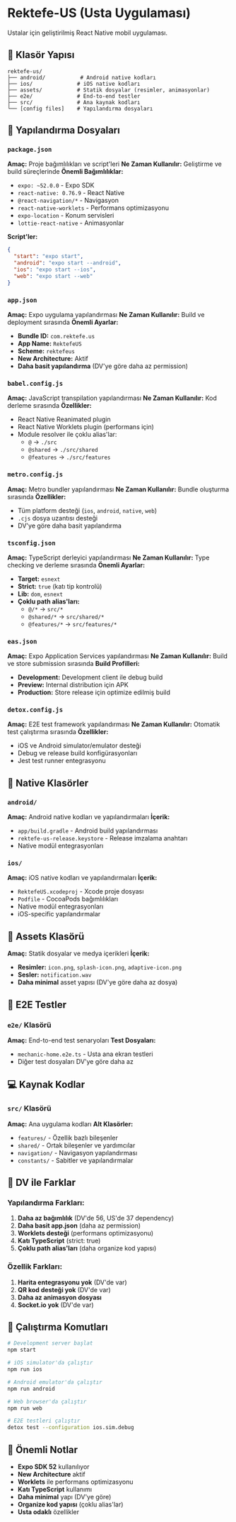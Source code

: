# Rektefe-US (Usta Uygulaması)

Ustalar için geliştirilmiş React Native mobil uygulaması.

## 📁 Klasör Yapısı

```
rektefe-us/
├── android/           # Android native kodları
├── ios/              # iOS native kodları  
├── assets/           # Statik dosyalar (resimler, animasyonlar)
├── e2e/              # End-to-end testler
├── src/              # Ana kaynak kodları
└── [config files]    # Yapılandırma dosyaları
```

## 📄 Yapılandırma Dosyaları

### `package.json`
**Amaç:** Proje bağımlılıkları ve script'leri
**Ne Zaman Kullanılır:** Geliştirme ve build süreçlerinde
**Önemli Bağımlılıklar:**
- `expo: ~52.0.0` - Expo SDK
- `react-native: 0.76.9` - React Native
- `@react-navigation/*` - Navigasyon
- `react-native-worklets` - Performans optimizasyonu
- `expo-location` - Konum servisleri
- `lottie-react-native` - Animasyonlar

**Script'ler:**
```json
{
  "start": "expo start",
  "android": "expo start --android", 
  "ios": "expo start --ios",
  "web": "expo start --web"
}
```

### `app.json`
**Amaç:** Expo uygulama yapılandırması
**Ne Zaman Kullanılır:** Build ve deployment sırasında
**Önemli Ayarlar:**
- **Bundle ID:** `com.rektefe.us`
- **App Name:** `RektefeUS`
- **Scheme:** `rektefeus`
- **New Architecture:** Aktif
- **Daha basit yapılandırma** (DV'ye göre daha az permission)

### `babel.config.js`
**Amaç:** JavaScript transpilation yapılandırması
**Ne Zaman Kullanılır:** Kod derleme sırasında
**Özellikler:**
- React Native Reanimated plugin
- React Native Worklets plugin (performans için)
- Module resolver ile çoklu alias'lar:
  - `@` → `./src`
  - `@shared` → `./src/shared`
  - `@features` → `./src/features`

### `metro.config.js`
**Amaç:** Metro bundler yapılandırması
**Ne Zaman Kullanılır:** Bundle oluşturma sırasında
**Özellikler:**
- Tüm platform desteği (`ios`, `android`, `native`, `web`)
- `.cjs` dosya uzantısı desteği
- DV'ye göre daha basit yapılandırma

### `tsconfig.json`
**Amaç:** TypeScript derleyici yapılandırması
**Ne Zaman Kullanılır:** Type checking ve derleme sırasında
**Önemli Ayarlar:**
- **Target:** `esnext`
- **Strict:** `true` (katı tip kontrolü)
- **Lib:** `dom`, `esnext`
- **Çoklu path alias'ları:**
  - `@/*` → `src/*`
  - `@shared/*` → `src/shared/*`
  - `@features/*` → `src/features/*`

### `eas.json`
**Amaç:** Expo Application Services yapılandırması
**Ne Zaman Kullanılır:** Build ve store submission sırasında
**Build Profilleri:**
- **Development:** Development client ile debug build
- **Preview:** Internal distribution için APK
- **Production:** Store release için optimize edilmiş build

### `detox.config.js`
**Amaç:** E2E test framework yapılandırması
**Ne Zaman Kullanılır:** Otomatik test çalıştırma sırasında
**Özellikler:**
- iOS ve Android simulator/emulator desteği
- Debug ve release build konfigürasyonları
- Jest test runner entegrasyonu

## 📱 Native Klasörler

### `android/`
**Amaç:** Android native kodları ve yapılandırmaları
**İçerik:**
- `app/build.gradle` - Android build yapılandırması
- `rektefe-us-release.keystore` - Release imzalama anahtarı
- Native modül entegrasyonları

### `ios/`
**Amaç:** iOS native kodları ve yapılandırmaları
**İçerik:**
- `RektefeUS.xcodeproj` - Xcode proje dosyası
- `Podfile` - CocoaPods bağımlılıkları
- Native modül entegrasyonları
- iOS-specific yapılandırmalar

## 🎨 Assets Klasörü

**Amaç:** Statik dosyalar ve medya içerikleri
**İçerik:**
- **Resimler:** `icon.png`, `splash-icon.png`, `adaptive-icon.png`
- **Sesler:** `notification.wav`
- **Daha minimal** asset yapısı (DV'ye göre daha az dosya)

## 🧪 E2E Testler

### `e2e/` Klasörü
**Amaç:** End-to-end test senaryoları
**Test Dosyaları:**
- `mechanic-home.e2e.ts` - Usta ana ekran testleri
- Diğer test dosyaları DV'ye göre daha az

## 💻 Kaynak Kodlar

### `src/` Klasörü
**Amaç:** Ana uygulama kodları
**Alt Klasörler:**
- `features/` - Özellik bazlı bileşenler
- `shared/` - Ortak bileşenler ve yardımcılar
- `navigation/` - Navigasyon yapılandırması
- `constants/` - Sabitler ve yapılandırmalar

## 🔄 DV ile Farklar

### Yapılandırma Farkları:
1. **Daha az bağımlılık** (DV'de 56, US'de 37 dependency)
2. **Daha basit app.json** (daha az permission)
3. **Worklets desteği** (performans optimizasyonu)
4. **Katı TypeScript** (strict: true)
5. **Çoklu path alias'ları** (daha organize kod yapısı)

### Özellik Farkları:
1. **Harita entegrasyonu yok** (DV'de var)
2. **QR kod desteği yok** (DV'de var)
3. **Daha az animasyon dosyası**
4. **Socket.io yok** (DV'de var)

## 🚀 Çalıştırma Komutları

```bash
# Development server başlat
npm start

# iOS simulator'da çalıştır
npm run ios

# Android emulator'da çalıştır  
npm run android

# Web browser'da çalıştır
npm run web

# E2E testleri çalıştır
detox test --configuration ios.sim.debug
```

## 📝 Önemli Notlar

- **Expo SDK 52** kullanılıyor
- **New Architecture** aktif
- **Worklets** ile performans optimizasyonu
- **Katı TypeScript** kullanımı
- **Daha minimal** yapı (DV'ye göre)
- **Organize kod yapısı** (çoklu alias'lar)
- **Usta odaklı** özellikler
